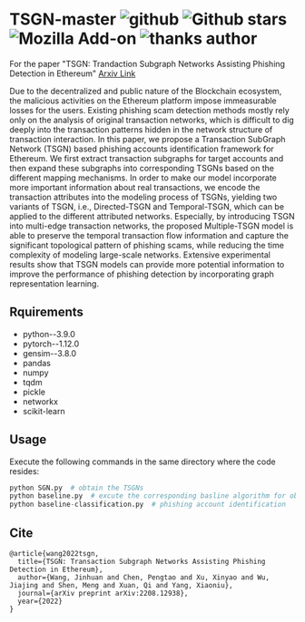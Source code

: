 # TSGN-master        ![github](https://img.shields.io/badge/github-GalateaWang-brightgreen.svg) ![Github stars](https://img.shields.io/github/stars/GalateaWang/TSGN-master.svg) ![Mozilla Add-on](https://img.shields.io/amo/dw/:addonId) ![thanks author](https://img.shields.io/badge/thanksauthor-PengtaoChen-green.svg)

For the paper "TSGN: Trandaction Subgraph Networks Assisting Phishing Detection in Ethereum" [Arxiv Link](https://arxiv.org/pdf/2208.12938.pdf)

Due to the decentralized and public nature of the Blockchain ecosystem, the malicious activities on the Ethereum platform impose immeasurable losses for the users. Existing phishing scam detection methods mostly rely only on the analysis of original transaction networks, which is difficult to dig deeply into the transaction patterns hidden in the network structure of transaction interaction. In this paper, we propose a Transaction SubGraph Network (TSGN) based phishing accounts identification framework for Ethereum. We first extract transaction subgraphs for target accounts and then expand these subgraphs into corresponding TSGNs based on the different mapping mechanisms. In order to make our model incorporate more important information about real transactions, we encode the transaction attributes into the modeling process of TSGNs, yielding two variants of TSGN, i.e., Directed-TSGN and Temporal-TSGN, which can be applied to the different attributed networks. Especially, by introducing TSGN into multi-edge transaction networks, the proposed Multiple-TSGN model is able to preserve the temporal transaction flow information and capture the significant topological pattern of phishing scams, while reducing the time complexity of modeling large-scale networks. Extensive experimental results show that TSGN models can provide more potential information to improve the performance of phishing detection by incorporating graph representation learning.

## Rquirements

- python--3.9.0
- pytorch--1.12.0
- gensim--3.8.0
- pandas
- numpy
- tqdm
- pickle
- networkx
- scikit-learn

## Usage

Execute the following commands in the same directory where the code resides:

```python
python SGN.py  # obtain the TSGNs
python baseline.py  # excute the corresponding basline algorithm for obtaining the transaction ego network embeddings 
python baseline-classification.py  # phishing account identification
```




## Cite

```
@article{wang2022tsgn,
  title={TSGN: Transaction Subgraph Networks Assisting Phishing Detection in Ethereum},
  author={Wang, Jinhuan and Chen, Pengtao and Xu, Xinyao and Wu, Jiajing and Shen, Meng and Xuan, Qi and Yang, Xiaoniu},
  journal={arXiv preprint arXiv:2208.12938},
  year={2022}
}
```

